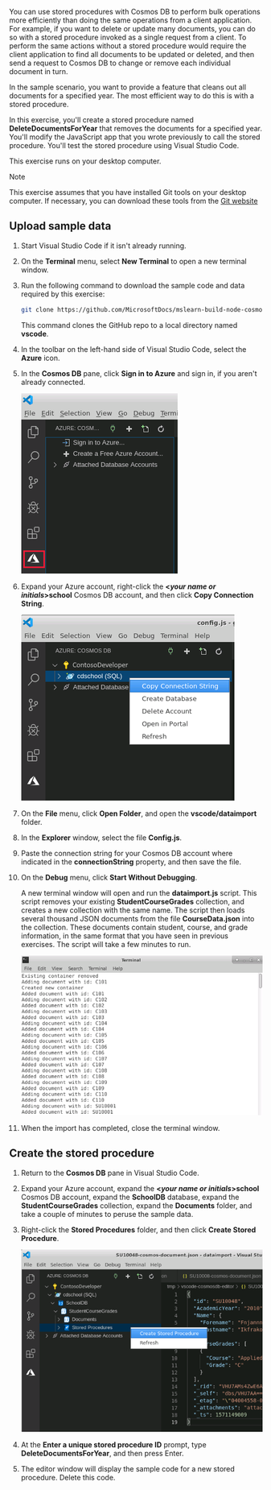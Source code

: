 You can use stored procedures with Cosmos DB to perform bulk operations more efficiently than doing the same operations from a client application. For example, if you want to delete or update many documents, you can do so with a stored procedure invoked as a single request from a client. To perform the same actions without a stored procedure would require the client application to find all documents to be updated or deleted, and then send a request to Cosmos DB to change or remove each individual document in turn. 

In the sample scenario, you want to provide a feature that cleans out all documents for a specified year. The most efficient way to do this is with a stored procedure.

In this exercise, you'll create a stored procedure named **DeleteDocumentsForYear** that removes the documents for a specified year. You'll modify the JavaScript app that you wrote previously to call the stored procedure. You'll test the stored procedure using Visual Studio Code.

This exercise runs on your desktop computer.

> [!NOTE]
> This exercise assumes that you have installed Git tools on your desktop computer. If necessary, you can download these tools from the [Git website](https://git-scm.com/downloads)
> 
## Upload sample data

1. Start Visual Studio Code if it isn't already running.

2. On the **Terminal** menu, select **New Terminal** to open a new terminal window.

3. Run the following command to download the sample code and data required by this exercise:

    ```bash
    git clone https://github.com/MicrosoftDocs/mslearn-build-node-cosmos-app-vscode vscode
    ```

    This command clones the GitHub repo to a local directory named **vscode**.

4. In the toolbar on the left-hand side of Visual Studio Code, select the **Azure** icon.

5. In the **Cosmos DB** pane, click **Sign in to Azure** and sign in, if you aren't already connected.

    ![Screenshot of Cosmos DB pane Visual Studio Code. The user is about to sign in to Azure](../media/9-azure-sign-in.png)

6. Expand your Azure account, right-click the **\<*your name or initials*\>school** Cosmos DB account, and then click **Copy Connection String**.

    ![Screenshot of Cosmos DB pane Visual Studio Code. The user is copying the connection string for the Cosmos DB account to the clipboard](../media/9-connection.png)

7. On the **File** menu, click **Open Folder**, and open the **vscode/dataimport** folder.

8. In the **Explorer** window, select the file **Config.js**.

9. Paste the connection string for your Cosmos DB account where indicated in the **connectionString** property, and then save the file.

10. On the **Debug** menu, click **Start Without Debugging**.

    A new terminal window will open and run the **dataimport.js** script. This script removes your existing **StudentCourseGrades** collection, and creates a new collection with the same name. The script then loads several thousand JSON documents from the file **CourseData.json** into the collection. These documents contain student, course, and grade information, in the same format that you have seen in previous exercises. The script will take a few minutes to run.

    ![Screenshot of terminal window showing the messages displayed as the data is imported](../media/9-import-data.png)

11. When the import has completed, close the terminal window.

## Create the stored procedure

1. Return to the **Cosmos DB** pane in Visual Studio Code.

2. Expand your Azure account, expand the **\<*your name or initials*\>school** Cosmos DB account, expand the **SchoolDB** database, expand the **StudentCourseGrades** collection, expand the **Documents** folder, and take a couple of minutes to peruse the sample data.

3. Right-click the **Stored Procedures** folder, and then click **Create Stored Procedure**.

    ![Screenshot of Cosmos DB pane Visual Studio Code. The user is creating a new stored procedure](../media/9-create-stored-procedure.png)

4. At the **Enter a unique stored procedure ID** prompt, type **DeleteDocumentsForYear**, and then press Enter.

5. The editor window will display the sample code for a new stored procedure. Delete this code.